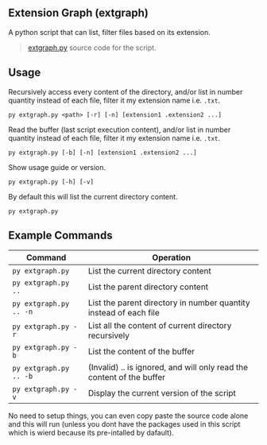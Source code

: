 ## Extension Graph (extgraph)
A python script that can list, filter files based on its extension.

> [extgraph.py](https://github.com/yuan-miranda/extgraph/blob/main/extgraph.py) source code for the script.

## Usage
Recursively access every content of the directory, and/or list in number quantity instead of each file, filter it my extension name i.e. `.txt`.
```
py extgraph.py <path> [-r] [-n] [extension1 .extension2 ...]
```
Read the buffer (last script execution content), and/or list in number quantity instead of each file, filter it my extension name i.e. `.txt`.
```
py extgraph.py [-b] [-n] [extension1 .extension2 ...]
```
Show usage guide or version.
```
py extgraph.py [-h] [-v]
```
By default this will list the current directory content.
```
py extgraph.py
```

## Example Commands

| Command                     | Operation                                                                 |
|-----------------------------|---------------------------------------------------------------------------|
| `py extgraph.py`            | List the current directory content                                        |
| `py extgraph.py ..`         | List the parent directory content                                         |
| `py extgraph.py .. -n`      | List the parent directory in number quantity instead of each file         |
| `py extgraph.py -r`         | List all the content of current directory recursively                     |
| `py extgraph.py -b`         | List the content of the buffer                                            |
| `py extgraph.py .. -b`      | (Invalid) .. is ignored, and will only read the content of the buffer     |
| `py extgraph.py -v`         | Display the current version of the script                                 |

No need to setup things, you can even copy paste the source code alone and this will run (unless you dont have the packages used in this script which is wierd because its pre-intalled by dafault).
